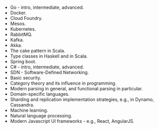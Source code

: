 
* Go - intro, intermediate, advanced.
* Docker.
* Cloud Foundry.
* Mesos.
* Kubernetes.
* RabbitMQ.
* Kafka.
* Akka.
* The cake pattern in Scala.
* Type classes in Haskell and in Scala.
* Spring boot.
* C# - intro, intermediate, advanced.
* SDN - Software-Defined Networking.
* Basic security.
* Category theory and its influence in programming.
* Modern parsing in general, and functional parsing in particular.
* Domain-specific languages.
* Sharding and replication implementation strategies, e.g., in Dynamo, Cassandra.
* Machine learning.
* Natural language processing.
* Modern Javascript UI frameworks - e.g., React, AngularJS.
